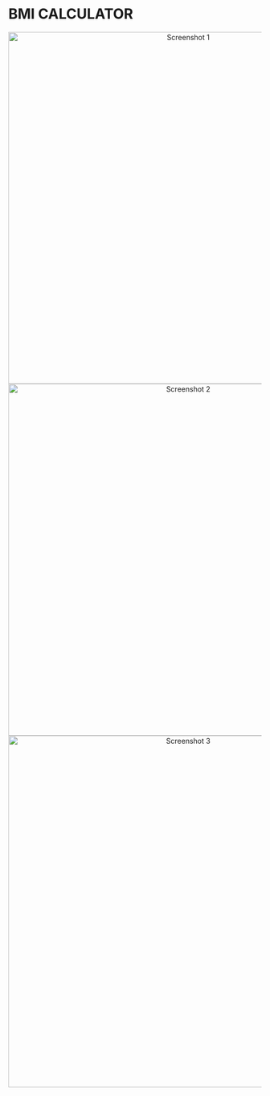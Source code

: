 # BMI CALCULATOR

<div align="center">
    <img src="https://github.com/Sowmika-Arul/BMI-/assets/171491614/4baf2791-e8ec-4156-9f9c-c662bcc7bb8d" alt="Screenshot 1" width="700" height="700">
</div>

<div align="center">
    <img src="https://github.com/Sowmika-Arul/BMI-/assets/171491614/39ef6f98-fcc2-4b63-88a2-83a97d03ed87" alt="Screenshot 2" width="700" height="700">
</div>

<div align="center">
    <img src="https://github.com/Sowmika-Arul/BMI-/assets/171491614/b06ea13c-0648-4c95-a9c8-2cdfe092698d" alt="Screenshot 3" width="700" height="700">
</div>
